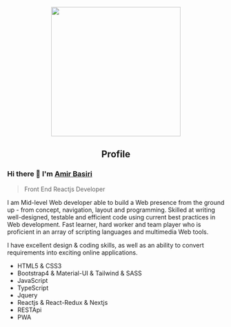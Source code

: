 <p align="center">
 <img width="300px" src="https://www.careergirls.org/wp-content/uploads/2015/06/Computer_Programmer1920X10180.jpg"  align="center" alt="" />
 <h2 align="center">Profile</h2>
</p>

### Hi there 👋 I'm [Amir Basiri](https://github.com/amirbasiri2000)
> Front End Reactjs Developer 


<!-- <img src="https://komarev.com/ghpvc/?username=anandmainali" alt="anandmainali" /> -->

<div>
 <p>
I am Mid-level Web developer able to build a Web presence from the ground up - from concept, navigation, layout and programming. Skilled at writing well-designed, testable and efficient code using current best practices in Web development. Fast learner, hard worker and team player who is proficient in an array of scripting languages and multimedia Web tools.

I have excellent design & coding skills, as well as an ability to convert requirements into exciting online applications.
</p>
 
 
 <ul>
  <li> HTML5 & CSS3</li>
  <li>Bootstrap4 & Material-UI & Tailwind & SASS</li>
  <li>JavaScript </li>
  <li>TypeScript</li>
  <li>Jquery</li>
  <li>Reactjs & React-Redux & Nextjs</li>
  <li>RESTApi</li>
  <li>PWA</li>
 </ul>
 
</div>


